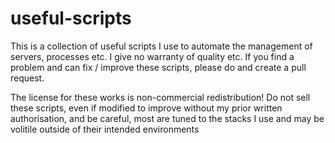 useful-scripts
==============

This is a collection of useful scripts I use to automate the management of servers, processes etc. I give no warranty of quality 
etc. If you find a problem and can fix / improve these scripts, please do and create a pull request.

The license for these works is non-commercial redistribution! Do not sell these scripts, even if modified to improve without 
my prior written authorisation, and be careful, most are tuned to the stacks I use and may be volitile outside of their intended 
environments
